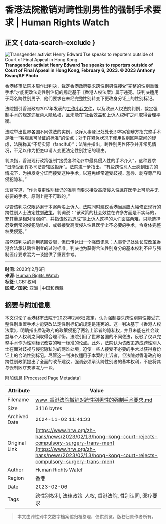 # 香港法院撤销对跨性别男性的强制手术要求 | Human Rights Watch

## 正文 { data-search-exclude }


![Transgender activist Henry Edward Tse speaks to reporters outside of Court of Final Appeal in Hong Kong.](https://www.hrw.org/sites/default/files/styles/embed_xxl/public/media_2023/02/202302lgbt_china_hong_kong_transgender_activist_henry_edward_tse.jpg?itok=LE2EFfis)  
**Transgender activist Henry Edward Tse speaks to reporters outside of Court of Final Appeal in Hong Kong, February 6, 2023. © 2023 Anthony Kwan/AP Photo**

香港终审法院本周作出[判决](https://legalref.judiciary.hk/lrs/common/ju/ju_body.jsp?DIS=150362&AH=&QS=&FN=&currpage=)，裁定香港政府要求跨性别男性接受“完整的性别重置手术”才能更改法定性别注记的规定基于《香港人权法案》属于违宪。该判决适用于两名跨性别男子，他们要求在未经完整性别转变下更改身分证上的性别标记。

法院援引香港政府2017年发表的[工作小组文件](https://www.iwggr.gov.hk/eng/publications.html)，以及欧洲人权法院判例，裁定强制手术的规定违反两人隐私权，且未能在“社会效益和上诉人权利”之间取得合理平衡。

法院举出世界各国不同做法的实例，驳斥人事登记处处长即本案答辩方指完整手术是唯一“客观且可验证的标准”的论点；对于在紧急状况下使用性别区隔空间的疑虑，法院称其“不切实际（fanciful）”；法院并指出，跨性别男性怀孕并非常见情况，不足以作为拒绝申请人变更法定性别注记的理由。

判决指，香港现行政策强制“接受各种治疗中最具侵入性的手术介入”，这种要求 “日渐受到许多司法管辖区拒斥”。法院进一步指出，“有些跨性别人士感到压力的情况下，为换发身分证而接受这种手术，以避免经常遭受歧视、羞辱、剥夺尊严和侵犯隐私。”

法官写道，“作为变更性别标记的准则而要求接受高度侵入性且在医学上可能并无必要的手术，原则上是不可取的。”

尽管该判决仅限适用于本案两名上诉人，法院同时建议香港当局应大幅修正现行的跨性别人士法定性别[政策](https://www.iwggr.gov.hk/eng/pdf/eSummary.pdf)。判词说：“该政策的社会效益在许多方面是不实际的，充其量是相对薄弱的”，并指该政策造成“像上诉人这样的人们面临两难，只能选择忍受例常的侵犯隐私权，或者接受高度侵入性且医学上不必要的手术，令身体完整权受侵犯。”

虽然该判决的适用范围受限，但已传达出一个强烈讯息：人事登记处处长应改革香港合法承认跨性别者的过时标准。判决也为获得合法性别身分的基本权利不应与强制医疗要求混为一谈提供了重要参考。

---

**时间**: 2023年2月6日  
**来源**: [Human Rights Watch](https://www.hrw.org/zh-hans/news/2023/02/13/hong-kong-court-rejects-compulsory-surgery-trans-men)  
**标签**: LGBT权利  
**区域／国家**: 亚洲 | 中国和西藏  

## 摘要与附加信息

<!-- tcd_abstract -->
本文讨论了香港终审法院于2023年2月6日裁定，认为强制要求跨性别男性接受完整性别重置手术才能更改法定性别标记的规定是违宪的。这一判决基于《香港人权法案》，明确指出香港政府的政策侵犯了两名上诉者的隐私权，并且未能在社会效益与个人权利之间取得合理平衡。法院引用了世界各国的不同做法，反驳了仅以完整手术作为性别标记改变的唯一标准的论点。此外，法院认为该政策造成跨性别人士在面对歧视与侵犯隐私时的两难处境，迫使一些人接受不必要的手术以获得身份证上的合法性别标记。尽管这一判决仅适用于本案的上诉者，但法院对香港政府的跨性别政策提出了全面的改革建议，强调必须承认跨性别者的基本权利，不应将其与强制医疗要求混为一谈。
<!-- tcd_abstract_end -->

附加信息 [Processed Page Metadata]

| Attribute       | Value                                  |
|-----------------|----------------------------------------|
| Filename        | www_香港法院撤销对跨性别男性的强制手术要求.md                             |
| Size            | 3116 bytes                           |
| Archived Date   | 2024-11-02 11:41:33                             |
| Original Link   | [https://www.hrw.org/zh-hans/news/2023/02/13/hong-kong-court-rejects-compulsory-surgery-trans-men](https://www.hrw.org/zh-hans/news/2023/02/13/hong-kong-court-rejects-compulsory-surgery-trans-men)                       |
| Author          | Human Rights Watch                               |
| Region          | 香港                               |
| Date            | 2023-02-06                                 |
| Tags            | 跨性别权利, 法律政策, 人权, 香港法院, 性别认同, 医疗要求                                 |
>
> 本文由跨性别中文数字档案馆归档整理，仅供浏览。版权归原作者所有。
>